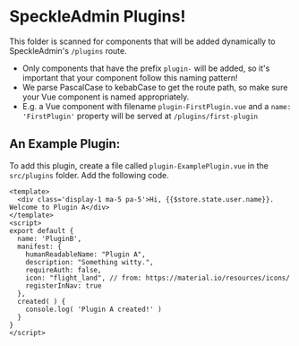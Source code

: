 # SpeckleAdmin Plugins!
This folder is scanned for components that will be added dynamically to SpeckleAdmin's `/plugins` route.
* Only components that have the prefix `plugin-` will be added, so it's important that your component follow this naming pattern! 
* We parse PascalCase to kebabCase to get the route path, so make sure your Vue component is named appropriately. 
* E.g. a Vue component with filename `plugin-FirstPlugin.vue` and a `name: 'FirstPlugin'` property will be served at `/plugins/first-plugin`

## An Example Plugin:
To add this plugin, create a file called `plugin-ExamplePlugin.vue` in the `src/plugins` folder. Add the following code.
```
<template>
  <div class='display-1 ma-5 pa-5'>Hi, {{$store.state.user.name}}. Welcome to Plugin A</div>
</template>
<script>
export default {
  name: 'PluginB',
  manifest: {
    humanReadableName: "Plugin A",
    description: "Something witty.",
    requireAuth: false,
    icon: "flight_land", // from: https://material.io/resources/icons/
    registerInNav: true
  },
  created( ) {
    console.log( 'Plugin A created!' )
  }
}
</script>
```
